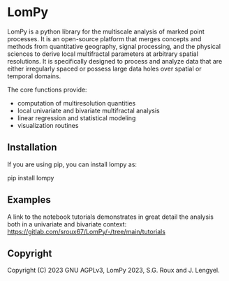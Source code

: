 # LomPy

LomPy is a python library for the multiscale analysis of marked point processes. It is an open-source platform that merges concepts and methods from quantitative geography, signal processing, and the physical sciences to derive local multifractal parameters at arbitrary spatial resolutions. It is specifically designed to process and analyze data that are either irregularly spaced or possess large data holes over spatial or temporal domains.

The core functions provide:
-   computation of multiresolution quantities
-   local univariate and bivariate multifractal analysis 
-   linear regression and statistical modeling
-   visualization routines


## Installation

If you are using pip, you can install lompy as: 

pip install lompy 

## Examples 

A link to the notebook tutorials demonstrates in great detail the analysis both in a univariate and bivariate context:
https://gitlab.com/sroux67/LomPy/-/tree/main/tutorials

## Copyright

Copyright (C) 2023 GNU AGPLv3, LomPy 2023, S.G. Roux and J. Lengyel.
